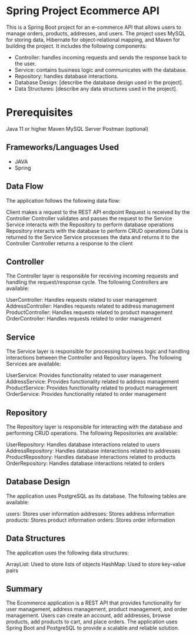 # Spring Project Ecommerce API

This is a Spring Boot project for an e-commerce API that allows users to manage orders, products, addresses, and users. The project uses MySQL for storing data, Hibernate for object-relational mapping, and Maven for building the project.
 It includes the following components:

- Controller: handles incoming requests and sends the response back to the user.
- Service: contains business logic and communicates with the database.
- Repository: handles database interactions.
- Database Design: [describe the database design used in the project].
- Data Structures: [describe any data structures used in the project].
# Prerequisites


Java 11 or higher
Maven
MySQL Server
Postman (optional)

## Frameworks/Languages Used

- JAVA
- Spring

## Data Flow

The application follows the following data flow:

Client makes a request to the REST API endpoint
Request is received by the Controller
Controller validates and passes the request to the Service
Service interacts with the Repository to perform database operations
Repository interacts with the database to perform CRUD operations
Data is returned to the Service
Service processes the data and returns it to the Controller
Controller returns a response to the client
## Controller

The Controller layer is responsible for receiving incoming requests and handling the request/response cycle. The following Controllers are available:

UserController: Handles requests related to user management
AddressController: Handles requests related to address management
ProductController: Handles requests related to product management
OrderController: Handles requests related to order management

## Service

The Service layer is responsible for processing business logic and handling interactions between the Controller and Repository layers. The following Services are available:

UserService: Provides functionality related to user management
AddressService: Provides functionality related to address management
ProductService: Provides functionality related to product management
OrderService: Provides functionality related to order management

## Repository

The Repository layer is responsible for interacting with the database and performing CRUD operations. The following Repositories are available:

UserRepository: Handles database interactions related to users
AddressRepository: Handles database interactions related to addresses
ProductRepository: Handles database interactions related to products
OrderRepository: Handles database interactions related to orders
## Database Design

The application uses PostgreSQL as its database. The following tables are available:

users: Stores user information
addresses: Stores address information
products: Stores product information
orders: Stores order information

## Data Structures

The application uses the following data structures:

ArrayList: Used to store lists of objects
HashMap: Used to store key-value pairs

## Summary

The Ecommerce application is a REST API that provides functionality for user management, address management, product management, and order management. Users can create an account, add addresses, browse products, add products to cart, and place orders. The application uses Spring Boot and PostgreSQL to provide a scalable and reliable solution.
